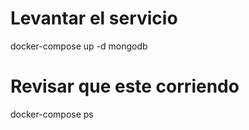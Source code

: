 
# Levantar el servicio

docker-compose up -d mongodb

# Revisar que este corriendo

docker-compose ps